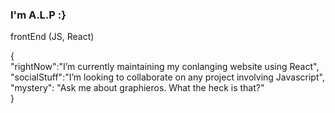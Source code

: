 ### I'm A.L.P :}

frontEnd (JS, React)

{
  <br> 
  "rightNow":"I’m currently maintaining my conlanging website using React",<br>
  "socialStuff":"I’m looking to collaborate on any project involving Javascript",<br>
  "mystery": "Ask me about graphieros. What the heck is that?"
  <br>
}
